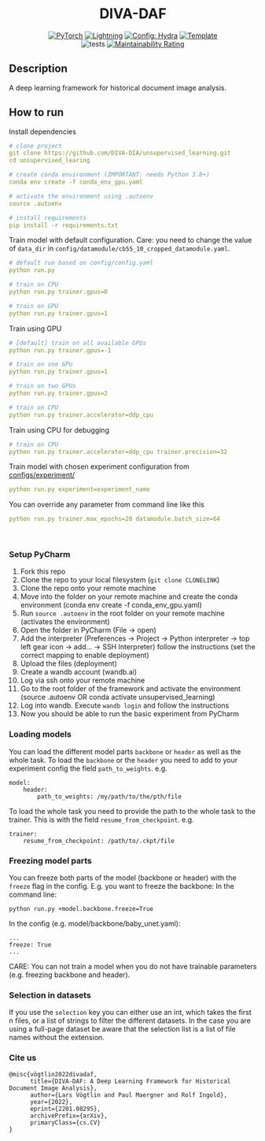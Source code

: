 <div align="center">

# DIVA-DAF

<a href="https://pytorch.org/get-started/locally/"><img alt="PyTorch" src="https://img.shields.io/badge/PyTorch-ee4c2c?logo=pytorch&logoColor=white"></a>
<a href="https://pytorchlightning.ai/"><img alt="Lightning" src="https://img.shields.io/badge/-Lightning-792ee5"></a>
<a href="https://hydra.cc/"><img alt="Config: Hydra" src="https://img.shields.io/badge/Config-Hydra-89b8cd"></a>
<a href="https://github.com/ashleve/lightning-hydra-template"><img alt="Template" src="https://img.shields.io/badge/-Lightning--Hydra--Template-017F2F?style=flat&logo=github&labelColor=gray"></a><br>
![tests](https://github.com/DIVA-DIA/unsupervised_learning/actions/workflows/ci-testing.yml/badge.svg)
[![Maintainability Rating](https://sonarcloud.io/api/project_badges/measure?project=DIVA-DIA_DIVA-DAF&metric=sqale_rating)](https://sonarcloud.io/summary/new_code?id=DIVA-DIA_DIVA-DAF)

[comment]: <> ([![Paper]&#40;http://img.shields.io/badge/paper-arxiv.1001.2234-B31B1B.svg&#41;]&#40;https://www.nature.com/articles/nature14539&#41;)

[comment]: <> ([![Conference]&#40;http://img.shields.io/badge/AnyConference-year-4b44ce.svg&#41;]&#40;https://papers.nips.cc/paper/2020&#41;)

</div>

## Description
A deep learning framework for historical document image analysis.

## How to run
Install dependencies
```yaml
# clone project
git clone https://github.com/DIVA-DIA/unsupervised_learning.git
cd unsupervised_learing

# create conda environment (IMPORTANT: needs Python 3.8+)
conda env create -f conda_env_gpu.yaml

# activate the environment using .autoenv
source .autoenv

# install requirements
pip install -r requirements.txt
```

Train model with default configuration.
Care: you need to change the value of `data_dir` in `config/datamodule/cb55_10_cropped_datamodule.yaml`.
```yaml
# default run based on config/config.yaml
python run.py

# train on CPU
python run.py trainer.gpus=0

# train on GPU
python run.py trainer.gpus=1
```

Train using GPU
```yaml
# [default] train on all available GPUs
python run.py trainer.gpus=-1

# train on one GPU
python run.py trainer.gpus=1

# train on two GPUs
python run.py trainer.gpus=2

# train on CPU
python run.py trainer.accelerator=ddp_cpu
```

Train using CPU for debugging
```yaml
# train on CPU
python run.py trainer.accelerator=ddp_cpu trainer.precision=32
```

Train model with chosen experiment configuration from [configs/experiment/](configs/experiment/)
```yaml
python run.py experiment=experiment_name
```

You can override any parameter from command line like this
```yaml
python run.py trainer.max_epochs=20 datamodule.batch_size=64
```

<br>

### Setup PyCharm

1. Fork this repo
2. Clone the repo to your local filesystem (`git clone CLONELINK`)
3. Clone the repo onto your remote machine
4. Move into the folder on your remote machine and create the conda environment (conda env create -f conda_env_gpu.yaml)
5. Run `source .autoenv` in the root folder on your remote machine (activates the environment)
6. Open the folder in PyCharm (File -> open)
7. Add the interpreter (Preferences -> Project -> Python interpreter -> top left gear icon -> add... -> SSH Interpreter) follow the instructions (set the correct mapping to enable deployment)
8. Upload the files (deployment)
9. Create a wandb account (wandb.ai)
10. Log via ssh onto your remote machine 
11. Go to the root folder of the framework and activate the environment (source .autoenv OR conda activate unsupervised_learning)
12. Log into wandb. Execute `wandb login` and follow the instructions
13. Now you should be able to run the basic experiment from PyCharm


### Loading models
You can load the different model parts `backbone` or `header` as well as the whole task.
To load the `backbone` or the `header` you need to add to your experiment config the field `path_to_weights`.
e.g.
```
model:
    header:
        path_to_weights: /my/path/to/the/pth/file
```
To load the whole task you need to provide the path to the whole task to the trainer. This is with the field `resume_from_checkpoint`.
e.g.
```
trainer:
    resume_from_checkpoint: /path/to/.ckpt/file
```

### Freezing model parts
You can freeze both parts of the model (backbone or header) with the `freeze` flag in the config. 
E.g. you want to freeze the backbone:
In the command line:
```
python run.py +model.backbone.freeze=True
```
In the config (e.g. model/backbone/baby_unet.yaml):
```
...
freeze: True
...
```
CARE: You can not train a model when you do not have trainable parameters (e.g. freezing backbone and header).

### Selection in datasets
If you use the `selection` key you can either use an int, which takes the first n files, or a list of strings to filter the different datasets.
In the case you are using a full-page dataset be aware that the selection list is a list of file names without the extension.
    
    
### Cite us
```
@misc{vögtlin2022divadaf,
      title={DIVA-DAF: A Deep Learning Framework for Historical Document Image Analysis}, 
      author={Lars Vögtlin and Paul Maergner and Rolf Ingold},
      year={2022},
      eprint={2201.08295},
      archivePrefix={arXiv},
      primaryClass={cs.CV}
}
```
